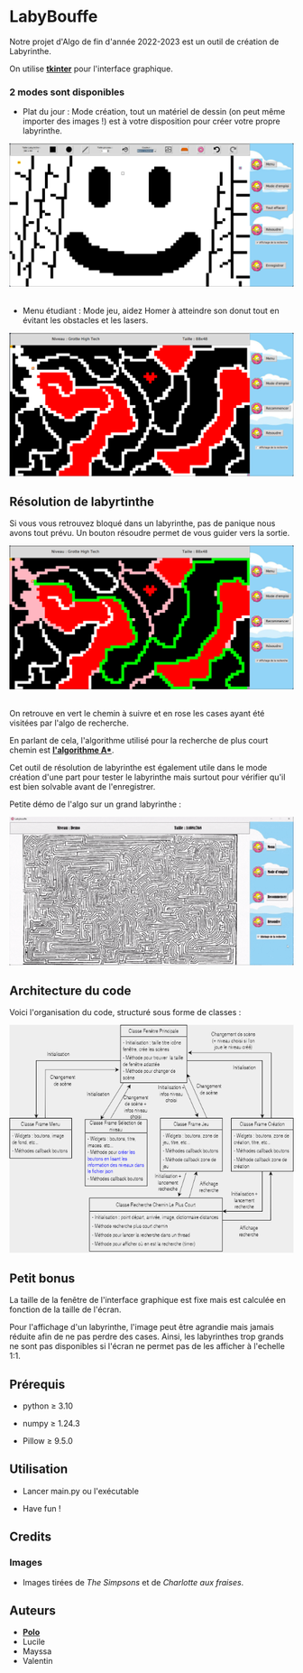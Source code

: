# LabyBouffe

Notre projet d'Algo de fin d'année 2022-2023 est un outil de création de Labyrinthe.

On utilise **[tkinter](https://docs.python.org/3/library/tkinter.html)** pour l'interface graphique.

### 2 modes sont disponibles

- Plat du jour : Mode création, tout un matériel de dessin (on peut même importer des images !) est à votre disposition pour créer votre propre labyrinthe.

<div align="center">
    <img src=images/mode_creation.png>
</div> &nbsp;

- Menu étudiant : Mode jeu, aidez Homer à atteindre son donut tout en évitant les obstacles et les lasers.

<div align="center">
    <img src=images/mode_jeu.png>
</div>

## Résolution de labyrtinthe

Si vous vous retrouvez bloqué dans un labyrinthe, pas de panique nous avons tout prévu. Un bouton résoudre permet de vous guider vers la sortie.

<div align="center">
    <img src=images/resolution.png>
</div> &nbsp;

On retrouve en vert le chemin à suivre et en rose les cases ayant été visitées par l'algo de recherche.

En parlant de cela, l'algorithme utilisé pour la recherche de plus court chemin est **[l'algorithme A*](https://fr.wikipedia.org/wiki/Algorithme_A*)**.

Cet outil de résolution de labyrinthe est également utile dans le mode création d'une part pour tester le labyrinthe mais surtout pour vérifier qu'il est bien solvable avant de l'enregistrer.

Petite démo de l'algo sur un grand labyrinthe :

<div align="center">
    <img src=images/demo_a_star.gif>
</div>

## Architecture du code

Voici l'organisation du code, structuré sous forme de classes :

<div align="center">
    <img src=images/diagramme_classes.png>
</div>

## Petit bonus

La taille de la fenêtre de l'interface graphique est fixe mais est calculée en fonction de la taille de l'écran.

Pour l'affichage d'un labyrinthe, l'image peut être agrandie mais jamais réduite afin de ne pas perdre des cases.
Ainsi, les labyrinthes trop grands ne sont pas disponibles si l'écran ne permet pas de les afficher à l'echelle 1:1.

## Prérequis

- python ≥ 3.10

- numpy ≥ 1.24.3

- Pillow ≥ 9.5.0

## Utilisation

- Lancer main.py ou l'exécutable

- Have fun !

## Credits

### Images

- Images tirées de *The Simpsons* et de *Charlotte aux fraises*.

## Auteurs

- **[Polo](https://github.com/polo-diemunsch)**
- Lucile
- Mayssa
- Valentin
